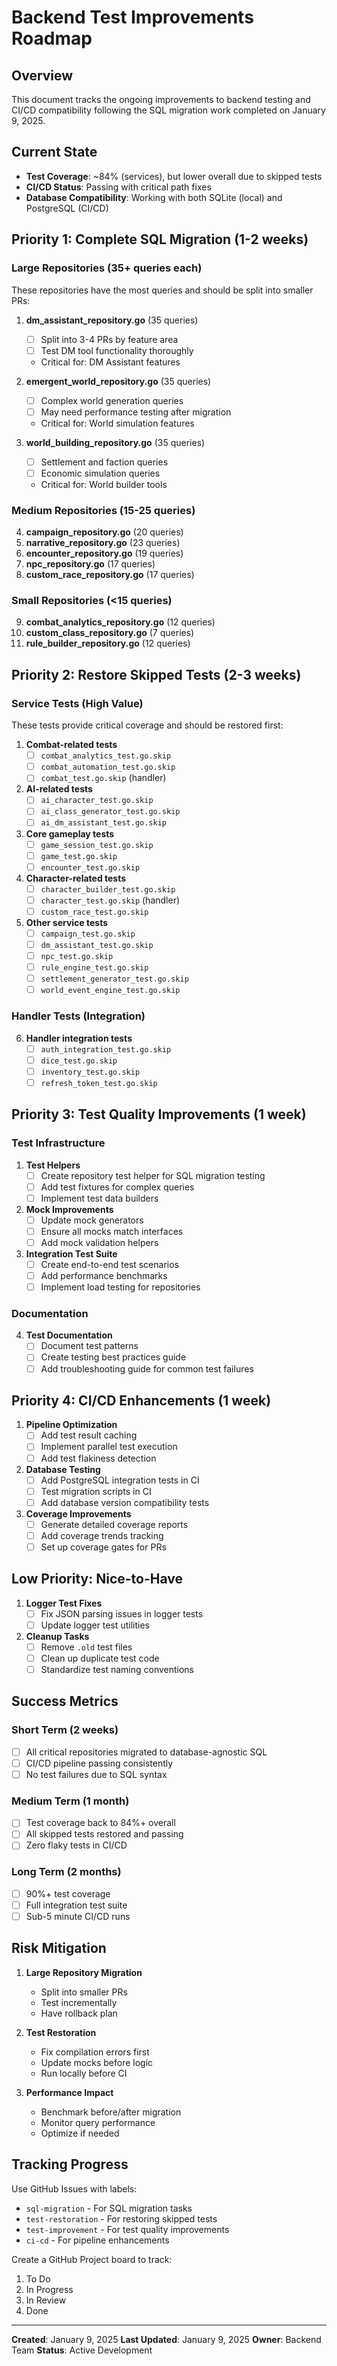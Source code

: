 # Backend Test Improvements Roadmap

## Overview
This document tracks the ongoing improvements to backend testing and CI/CD compatibility following the SQL migration work completed on January 9, 2025.

## Current State
- **Test Coverage**: ~84% (services), but lower overall due to skipped tests
- **CI/CD Status**: Passing with critical path fixes
- **Database Compatibility**: Working with both SQLite (local) and PostgreSQL (CI/CD)

## Priority 1: Complete SQL Migration (1-2 weeks)

### Large Repositories (35+ queries each)
These repositories have the most queries and should be split into smaller PRs:

1. **dm_assistant_repository.go** (35 queries)
   - [ ] Split into 3-4 PRs by feature area
   - [ ] Test DM tool functionality thoroughly
   - Critical for: DM Assistant features

2. **emergent_world_repository.go** (35 queries)
   - [ ] Complex world generation queries
   - [ ] May need performance testing after migration
   - Critical for: World simulation features

3. **world_building_repository.go** (35 queries)
   - [ ] Settlement and faction queries
   - [ ] Economic simulation queries
   - Critical for: World builder tools

### Medium Repositories (15-25 queries)
4. **campaign_repository.go** (20 queries)
5. **narrative_repository.go** (23 queries)
6. **encounter_repository.go** (19 queries)
7. **npc_repository.go** (17 queries)
8. **custom_race_repository.go** (17 queries)

### Small Repositories (<15 queries)
9. **combat_analytics_repository.go** (12 queries)
10. **custom_class_repository.go** (7 queries)
11. **rule_builder_repository.go** (12 queries)

## Priority 2: Restore Skipped Tests (2-3 weeks)

### Service Tests (High Value)
These tests provide critical coverage and should be restored first:

1. **Combat-related tests**
   - [ ] `combat_analytics_test.go.skip`
   - [ ] `combat_automation_test.go.skip`
   - [ ] `combat_test.go.skip` (handler)

2. **AI-related tests**
   - [ ] `ai_character_test.go.skip`
   - [ ] `ai_class_generator_test.go.skip`
   - [ ] `ai_dm_assistant_test.go.skip`

3. **Core gameplay tests**
   - [ ] `game_session_test.go.skip`
   - [ ] `game_test.go.skip`
   - [ ] `encounter_test.go.skip`

4. **Character-related tests**
   - [ ] `character_builder_test.go.skip`
   - [ ] `character_test.go.skip` (handler)
   - [ ] `custom_race_test.go.skip`

5. **Other service tests**
   - [ ] `campaign_test.go.skip`
   - [ ] `dm_assistant_test.go.skip`
   - [ ] `npc_test.go.skip`
   - [ ] `rule_engine_test.go.skip`
   - [ ] `settlement_generator_test.go.skip`
   - [ ] `world_event_engine_test.go.skip`

### Handler Tests (Integration)
6. **Handler integration tests**
   - [ ] `auth_integration_test.go.skip`
   - [ ] `dice_test.go.skip`
   - [ ] `inventory_test.go.skip`
   - [ ] `refresh_token_test.go.skip`

## Priority 3: Test Quality Improvements (1 week)

### Test Infrastructure
1. **Test Helpers**
   - [ ] Create repository test helper for SQL migration testing
   - [ ] Add test fixtures for complex queries
   - [ ] Implement test data builders

2. **Mock Improvements**
   - [ ] Update mock generators
   - [ ] Ensure all mocks match interfaces
   - [ ] Add mock validation helpers

3. **Integration Test Suite**
   - [ ] Create end-to-end test scenarios
   - [ ] Add performance benchmarks
   - [ ] Implement load testing for repositories

### Documentation
4. **Test Documentation**
   - [ ] Document test patterns
   - [ ] Create testing best practices guide
   - [ ] Add troubleshooting guide for common test failures

## Priority 4: CI/CD Enhancements (1 week)

1. **Pipeline Optimization**
   - [ ] Add test result caching
   - [ ] Implement parallel test execution
   - [ ] Add test flakiness detection

2. **Database Testing**
   - [ ] Add PostgreSQL integration tests in CI
   - [ ] Test migration scripts in CI
   - [ ] Add database version compatibility tests

3. **Coverage Improvements**
   - [ ] Generate detailed coverage reports
   - [ ] Add coverage trends tracking
   - [ ] Set up coverage gates for PRs

## Low Priority: Nice-to-Have

1. **Logger Test Fixes**
   - [ ] Fix JSON parsing issues in logger tests
   - [ ] Update logger test utilities

2. **Cleanup Tasks**
   - [ ] Remove `.old` test files
   - [ ] Clean up duplicate test code
   - [ ] Standardize test naming conventions

## Success Metrics

### Short Term (2 weeks)
- [ ] All critical repositories migrated to database-agnostic SQL
- [ ] CI/CD pipeline passing consistently
- [ ] No test failures due to SQL syntax

### Medium Term (1 month)
- [ ] Test coverage back to 84%+ overall
- [ ] All skipped tests restored and passing
- [ ] Zero flaky tests in CI/CD

### Long Term (2 months)
- [ ] 90%+ test coverage
- [ ] Full integration test suite
- [ ] Sub-5 minute CI/CD runs

## Risk Mitigation

1. **Large Repository Migration**
   - Split into smaller PRs
   - Test incrementally
   - Have rollback plan

2. **Test Restoration**
   - Fix compilation errors first
   - Update mocks before logic
   - Run locally before CI

3. **Performance Impact**
   - Benchmark before/after migration
   - Monitor query performance
   - Optimize if needed

## Tracking Progress

Use GitHub Issues with labels:
- `sql-migration` - For SQL migration tasks
- `test-restoration` - For restoring skipped tests
- `test-improvement` - For test quality improvements
- `ci-cd` - For pipeline enhancements

Create a GitHub Project board to track:
1. To Do
2. In Progress
3. In Review
4. Done

---

**Created**: January 9, 2025
**Last Updated**: January 9, 2025
**Owner**: Backend Team
**Status**: Active Development